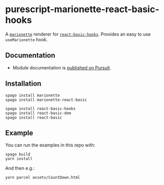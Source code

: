 # purescript-marionette-react-basic-hooks

A [`marionette`](https://github.com/thought2/purescript-marionette) renderer for [`react-basic-hooks`](https://github.com/megamaddu/purescript-react-basic-hooks). Provides an easy to use `useMarionette` hook.


## Documentation

- Module documentation is [published on Pursuit](http://pursuit.purescript.org/packages/purescript-marionette-react-basic-hooks).


## Installation

```
spago install marionette
spago install marionette-react-basic
```

```
spago install react-basic-hooks
spago install react-basic-dom
spago install react-basic

```

## Example

You can run the examples in this repo with:

```text
spago build
yarn install
```

And then e.g.:

```
yarn parcel assets/CountDown.html
```